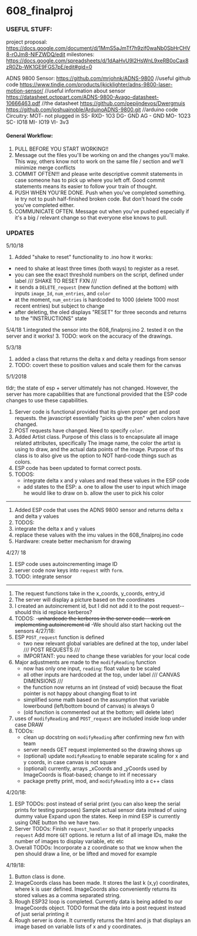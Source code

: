 # 608_finalproj

### USEFUL STUFF:

project proposal: https://docs.google.com/document/d/1MmS5aJmTf7h9zif0waNb0SbHrCHV8-rOJm8-NlFZWDQ/edit
milestones: https://docs.google.com/spreadsheets/d/1dAaHvU9l2HsWnL9xeRB0oCax8zR0Zb-WK1GE9FGS7pE/edit#gid=0

ADNS 9800 Sensor: 
https://github.com/mrjohnk/ADNS-9800 //useful github code
https://www.tindie.com/products/jkicklighter/adns-9800-laser-motion-sensor/ //useful information about sensor
https://datasheet.octopart.com/ADNS-9800-Avago-datasheet-10666463.pdf //the datasheet
https://github.com/pepijndevos/Dwergmuis
https://github.com/joshuajnoble/ArduinoADNS-9800.git //arduino code
Circuitry:
MOT- not plugged in
SS- RXD- 1O3
DG- GND
AG - GND
MO- 1O23
SC- IO18
MI- IO19
VI- 3v3

#### General Workflow:
1. PULL BEFORE YOU START WORKING!!
2. Message out the files you'll be working on and the changes you'll make.
   This way, others know not to work on the same file / section and we'll minimize merge conflicts
3. COMMIT OFTEN!!! and please write descriptive commit statements in case someone has to pick up where you left off.
   Good commit statements means its easier to follow your train of thought.
4. PUSH WHEN YOU'RE DONE. 
   Push when you've completed something. ie try not to push half-finished broken code.
   But don't hoard the code you've completed either. 
5. COMMUNICATE OFTEN. Message out when you've pushed especially if it's a big / relevant change
   so that everyone else knows to pull.

### UPDATES
5/10/18
1. Added "shake to reset" functionality to .ino
how it works:
- need to shake at least three times (both ways) to register as a reset.
- you can see the exact threshold numbers on the script, defined under label /// SHAKE TO RESET FXN ///
- it sends a `DELETE_request` (new function defined at the bottom) with inputs `image_Id`, `num_entries`, and `color`
- at the moment, `num_entries` is hardcoded to 1000 (delete 1000 most recent entries) but subject to change
- after deleting, the oled displays "RESET" for three seconds and returns to the "INSTRUCTIONS" state


5/4/18
1.integrated the sensor into the 608_finalproj.ino
2. tested it on the server and it works!
3. TODO: work on the accuracy of the drawings.

5/3/18

1. added a class that returns the delta x and delta y readings from sensor
2. TODO: covert these to position values and scale them for the canvas

5/1/2018

tldr; the state of esp + server ultimately has not changed. However, the server has more capabilities 
that are functional provided that the ESP code changes to use these capabilities.

1. Server code is functional provided that its given proper get and post requests. 
   the javascript essentially "picks up the pen" when colors have changed.
2. POST requests have changed. Need to specify `color`. 
3. Added Artist class. Purpose of this class is to encapsulate all image related attributes, specifically
   The image name, the color the artist is using to draw, and the actual data points of the image.
   Purpose of ths class is to also give us the option to NOT hard-code things such as colors.
4. ESP code has been updated to format correct posts. 
5. TODOS:
   - integrate delta x and y values and read these values in the ESP code
   - add states to the ESP:
        a. one to allow the user to input which image he would like to draw on
        b. allow the user to pick his color
-------------------
1. Added ESP code that uses the ADNS 9800 sensor and returns delta x and delta y values
3. TODOS:
1. integrate the delta x and y values
2. replace these values with the imu values in the 608_finalproj.ino code
3. Hardware: create better mechanism for drawing 

4/27/ 18

1. ESP code uses autoincrementing image ID
2. server code now keys into `request` with `form`.
3. TODO: integrate sensor
-------------------
1. The request functions take in the x_coords, y_coords, entry_id
2. The server will display a picture based on the coordinates
3. I created an autoincrement id, but I did not add it to the post request-- should this id replace kerberos?
4. TODOS:
    -~~unhardcode the kerberos in the server code-- work on implementing autoincrement id~~
    -We should also start hacking out the sensors
4/27/18:
1. ESP `POST_request` function is defined
	- two new relevant global variables are defined at the top, under label /// POST REQUESTS ///
	- IMPORTANT: you need to change these variables for your local code
2. Major adjustments are made to the `modifyReading` function
	- now has only one input, `reading`: float value to be scaled
	- all other inputs are hardcoded at the top, under label /// CANVAS DIMENSIONS ///
	- the function now returns an int (instead of void) because the float pointer is not happy about changing float to int
	- simplified some math based on the assumption that variable lowerbound (left/bottom bound of canvas) is always 0
	- (old function is commented out at the bottom; will delete later)
3. uses of `modifyReading` and `POST_request` are included inside loop under case DRAW
4. TODOs:
	- clean up docstring on `modifyReading` after confirming new fxn with team
	- server needs GET request implemented so the drawing shows up
	- (optional) update `modifyReading` to enable separate scaling for x and y coords, in case canvas is not square
	- (optional) currently, arrays _xCoords and _yCoords used by ImageCoords is float-based; change to int if necessary
	- package pretty print, mod, and `modifyReading` into a c++ class

4/20/18:

1. ESP TODOs:
   post instead of serial print (you can also keep the serial prints for testing purposes)
   Sample actual sensor data instead of using dummy value
   Expand upon the states. Keep in mind ESP is currently using ONE button tho we have two.
2. Server TODOs:
   Finish `request_handler` so that it properly unpacks `request` 
   Add more `GET` options. ie return a list of all image IDs, make the number of images to display variable, etc etc
3. Overall TODOs:
   Incorporate a z coordinate so that we know when the pen should draw a line, or
   be lifted and moved for example

4/19/18:
1. Button class is done.
2. ImageCoords class has been made. It stores the last k (x,y) coordinates, where k is user defined. 
   ImageCoords also conveniently returns its stored values as a comma separated string.
3. Rough ESP32 loop is completed. 
   Currently data is being added to our ImageCoords object. TODO format the data into a post request instead of just serial printing it
4. Rough server is done. It currently returns the html and js that displays an image
   based on variable lists of x and y coordinates.
